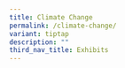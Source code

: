 ```yaml
---
title: Climate Change
permalink: /climate-change/
variant: tiptap
description: ""
third_nav_title: Exhibits
---
```

